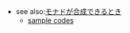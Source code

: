 * see also:[モナドが合成できるとき](http://d.hatena.ne.jp/everpeace/20120917/1347868517)
	*  [sample codes](https://github.com/everpeace/composing-monads/blob/master/src/main/scala/org/everpeace/composing_modads/ComposingMonads.scala)